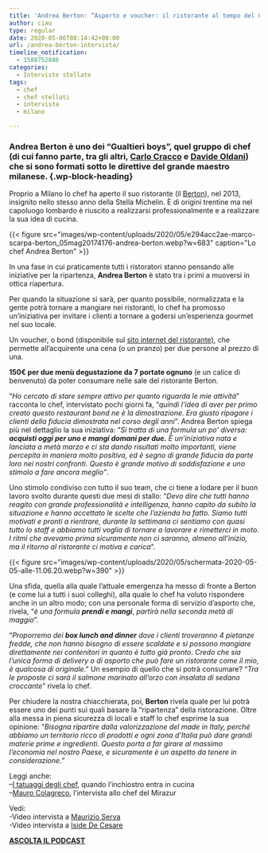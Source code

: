 ```yaml
---
title: 'Andrea Berton: “Asporto e voucher: il ristorante al tempo del Coronavirus”'
author: ciao
type: regular
date: 2020-05-06T08:14:42+00:00
url: /andrea-berton-intervista/
timeline_notification:
  - 1588752886
categories:
  - Interviste stellate
tags:
  - chef
  - chef stellati
  - intervista
  - milano

---
```

### Andrea Berton è uno dei &#8220;Gualtieri boys&#8221;, quel gruppo di chef (di cui fanno parte, tra gli altri, <a rel="noreferrer noopener" href="https://aleepepe.com/2019/12/29/tv-il-mio-posto-e-in-cucina-parola-di-carlo-cracco/" target="_blank">Carlo Cracco</a> e <a rel="noreferrer noopener" href="https://aleepepe.com/2019/07/27/in-cucina-come-nella-vita-la-mia-ricetta-del-successo/" target="_blank">Davide Oldani</a>) che si sono formati sotto le direttive del grande maestro milanese.  {.wp-block-heading}

Proprio a Milano lo chef ha aperto il suo ristorante (il <a href="https://www.ristoranteberton.com/" target="_blank" rel="noreferrer noopener">Berton</a>), nel 2013, insignito nello stesso anno della Stella Michelin. È di origini trentine ma nel capoluogo lombardo è riuscito a realizzarsi professionalmente e a realizzare la sua idea di cucina. 


{{< figure src="images/wp-content/uploads/2020/05/e294acc2ae-marco-scarpa-berton_05mag20174176-andrea-berton.webp?w=683" caption="Lo chef Andrea Berton" >}}


In una fase in cui praticamente tutti i ristoratori stanno pensando alle iniziative per la ripartenza, **Andrea Berton** è stato tra i primi a muoversi in ottica riapertura. 

Per quando la situazione si sarà, per quanto possibile, normalizzata e la gente potrà tornare a mangiare nei ristoranti, lo chef ha promosso un&#8217;iniziativa per invitare i clienti a tornare a godersi un’esperienza gourmet nel suo locale.&nbsp;

Un voucher, o bond (disponibile sul <a rel="noreferrer noopener" href="https://www.ristoranteberton.com/" target="_blank">sito internet del ristorante)</a>, che permette all’acquirente una cena (o un pranzo) per due persone al prezzo di una. 

**150€ per due menù degustazione da 7 portate ognuno** (e un calice di benvenuto) da poter consumare nelle sale del ristorante Berton.&nbsp;

“_Ho cercato di stare sempre attivo per quanto riguarda le mie attività_” racconta lo chef, intervistato pochi giorni fa, “_quindi l’idea di aver per primo creato questo restaurant bond ne è la dimostrazione. Era giusto ripagare i clienti della fiducia dimostrata nel corso degli anni_”. Andrea Berton spiega più nel dettaglio la sua iniziativa: “_Si tratta di una formula un po’ diversa: **acquisti oggi per uno e mangi domani per due.** È un’iniziativa nata e lanciata a metà marzo e ci sta dando risultati molto importanti, viene&nbsp; percepita in maniera molto positiva, ed è segno di grande fiducia da parte loro nei nostri confronti. Questo è grande motivo di soddisfazione e uno stimolo a fare ancora meglio”_.

Uno stimolo condiviso con tutto il suo team, che ci tiene a lodare per il buon lavoro svolto durante questi due mesi di stallo: &#8220;_Devo dire che tutti hanno reagito con grande professionalità e intelligenza, hanno capito da subito la situazione e hanno accettato le scelte che l’azienda ha fatto. Siamo tutti motivati e pronti a rientrare, durante la settimana ci sentiamo con quasi tutto lo staff e abbiamo tutti voglia di tornare a lavorare e rimetterci in moto. I ritmi che avevamo prima sicuramente non ci saranno, almeno all’inizio, ma il ritorno al ristorante ci motiva e carica_&#8220;.


{{< figure src="images/wp-content/uploads/2020/05/schermata-2020-05-05-alle-11.06.20.webp?w=390" >}}


Una sfida, quella alla quale l’attuale emergenza ha messo di fronte a Berton (e come lui a tutti i suoi colleghi), alla quale lo chef ha voluto rispondere anche in un altro modo; con una personale forma di servizio d&#8217;asporto che, rivela, “_è una formula **prendi e mangi**_, _partirà nella seconda metà di maggio_”.

“_Proporremo dei **box lunch and dinner** dove i clienti troveranno 4 pietanze fredde, che non hanno bisogno di essere scaldate e si possono mangiare direttamente nei contenitori in quanto è tutto già pronto_. _Credo che sia l’unica forma di delivery o di asporto che può fare un ristorante come il mio, è qualcosa di originale_.” Un esempio di quello che si potrà consumare? “_Tra le proposte ci sarà il salmone marinato all’orzo con insalata di sedano croccante_” rivela lo chef.

Per chiudere la nostra chiacchierata, poi, **Berton** rivela quale per lui potrà essere uno dei punti sui quali basare la “ripartenza” della ristorazione. Oltre alla messa in piena sicurezza di locali e staff lo chef esprime la sua opinione: “_Bisogna ripartire dalla valorizzazione del made in Italy, perché abbiamo un territorio ricco di prodotti e ogni zona d’Italia può dare grandi materie prime e ingredienti. Questo porta a far girare al massimo l’economia nel nostro Paese, e sicuramente è un aspetto da tenere in considerazione._”

Leggi anche:  
&#8211;<a href="https://aleepepe.com/2020/04/22/tatuaggi-degli-chef/" target="_blank" rel="noreferrer noopener">I tatuaggi degli chef</a>, quando l&#8217;inchiostro entra in cucina  
&#8211;<a href="https://aleepepe.com/2020/02/09/mauro-colagreco-mirazur-intervista/" target="_blank" rel="noreferrer noopener">Mauro Colagreco</a>, l&#8217;intervista allo chef del Mirazur

Vedi:  
-Video intervista a <a href="https://aleepepe.com/2020/05/04/intervista-maurizio-serva/" target="_blank" rel="noreferrer noopener">Maurizio Serva</a>  
-Video intervista a <a href="https://aleepepe.com/2020/04/19/intervista-iside-de-cesare/" target="_blank" rel="noreferrer noopener">Iside De Cesare</a>

<p class="has-text-align-center">
  <a rel="noreferrer noopener" href="https://apple.co/352xcOm" target="_blank"><strong>ASCOLTA IL PODCAS</strong></a><a href="https://apple.co/352xcOm" target="_blank" rel="noreferrer noopener"><strong>T</strong></a>
</p>